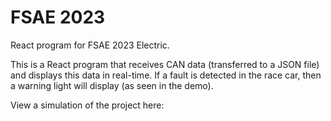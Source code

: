 # FSAE 2023
React program for FSAE 2023 Electric.

This is a React program that receives CAN data (transferred to a JSON file) and displays this data in real-time. If a fault is detected in the race car, then a warning light will display (as seen in the demo).

View a simulation of the project here: 
